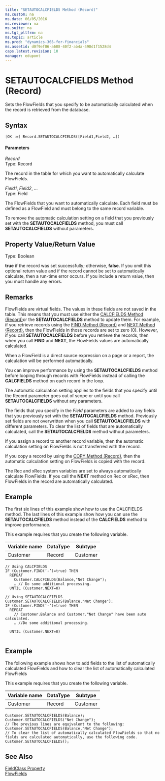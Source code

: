 ```yaml
---
title: "SETAUTOCALCFIELDS Method (Record)"
ms.custom: na
ms.date: 06/05/2016
ms.reviewer: na
ms.suite: na
ms.tgt_pltfrm: na
ms.topic: article
ms.prod: "dynamics-365-for-financials"
ms.assetid: d0f9ef06-a608-40f2-ab4a-498d1f1528d4
caps.latest.revision: 10
manager: edupont
---
```

# SETAUTOCALCFIELDS Method (Record)
Sets the FlowFields that you specify to be automatically calculated when the record is retrieved from the database.  
  
## Syntax  
  
```  
[OK :=] Record.SETAUTOCALCFIELDS([Field1,Field2, …])  
```  
  
#### Parameters  
 *Record*  
 Type: Record  
  
 The record in the table for which you want to automatically calculate FlowFields.  
  
 *Field1*, *Field2*, …  
 Type: Field  
  
 The FlowFields that you want to automatically calculate. Each field must be defined as a FlowField and must belong to the same record variable.  
  
 To remove the automatic calculation setting on a field that you previously set with the **SETAUTOCALCFIELDS** method, you must call **SETAUTOCALCFIELDS** without parameters.  
  
## Property Value/Return Value  
 Type: Boolean  
  
 **true** if the record was set successfully; otherwise, **false**. If you omit this optional return value and if the record cannot be set to automatically calculate, then a run-time error occurs. If you include a return value, then you must handle any errors.  
  
## Remarks  
 FlowFields are virtual fields. The values in these fields are not saved in the table. This means that you must use either the [CALCFIELDS Method \(Record\)](devenv-CALCFIELDS-Method-Record.md)or the **SETAUTOCALCFIELDS** method to update them. For example, if you retrieve records using the [FIND Method \(Record\)](devenv-FIND-Method-Record.md) and [NEXT Method \(Record\)](devenv-NEXT-Method-Record.md), then the FlowFields in those records are set to zero \(0\). However, if you call **SETAUTOCALCFIELDS** before you retrieve the records, then when you call **FIND** and **NEXT**, the FlowFields values are automatically calculated.  
  
 When a FlowField is a direct source expression on a page or a report, the calculation will be performed automatically.  
  
 You can improve performance by using the **SETAUTOCALCFIELDS** method before looping through records with FlowFields instead of calling the **CALCFIELDS** method on each record in the loop.  
  
 The automatic calculation setting applies to the fields that you specify until the Record parameter goes out of scope or until you call **SETAUTOCALCFIELDS** without any parameters.  
  
 The fields that you specify in the *Field* parameters are added to any fields that you previously set with the **SETAUTOCALCFIELDS** method. Previously set fields are not overwritten when you call **SETAUTOCALCFIELDS** with different parameters. To clear the list of fields that are automatically calculated, call the **SETAUTOCALCFIELDS** method without parameters.  
  
 If you assign a record to another record variable, then the automatic calculation setting on FlowFields is not transferred with the record.  
  
 If you copy a record by using the [COPY Method \(Record\)](devenv-COPY-Method-Record.md), then the automatic calculation setting on FlowFields is copied with the record.  
  
 The Rec and xRec system variables are set to always automatically calculate FlowFields. If you call the **NEXT** method on Rec or xRec, then FlowFields in the record are automatically calculated.  
  
## Example  
 The first six lines of this example show how to use the CALCFIELDS method. The last lines of this example show how you can use the **SETAUTOCALCFIELDS** method instead of the **CALCFIELDS** method to improve performance.  
  
 This example requires that you create the following variable.  
  
|Variable name|DataType|Subtype|  
|-------------------|--------------|-------------|  
|Customer|Record|Customer|  
  
```  
// Using CALCFIELDS  
IF (Customer.FIND(’-’)=true) THEN  
  REPEAT  
    Customer.CALCFIELDS(Balance,"Net Change");  
    … // Do some additional processing.  
  UNTIL (Customer.NEXT=0)  
  
// Using SETAUTOCALCFIELDS  
Customer.SETAUTOCALCFIELDS(Balance,"Net Change");  
IF (Customer.FIND(’-’)=true) THEN  
  REPEAT  
    // Customer.Balance and Customer."Net Change" have been auto calculated.  
    … //Do some additional processing.  
  
  UNTIL (Customer.NEXT=0)  
  
```  
  
## Example  
 The following example shows how to add fields to the list of automatically calculated FlowFields and how to clear the list of automatically calculated FlowFields  
  
 This example requires that you create the following variable.  
  
|Variable name|DataType|Subtype|  
|-------------------|--------------|-------------|  
|Customer|Record|Customer|  
  
```  
Customer.SETAUTOCALCFIELDS(Balance);  
Customer.SETAUTOCALCFIELDS("Net Change");  
// The previous lines are equivalent to the following:  
Customer.SETAUTOCALCFIELDS(Balance,"Net Change");  
// To clear the list of automatically calculated FlowFields so that no fields are calculated automatically, use the following code.  
Customer.SETAUTOCALCFIELDS();  
```  
  
## See Also  
 [FieldClass Property](../properties/devenv-FieldClass-Property.md)   
 [FlowFields](../devenv-flowfields.md)